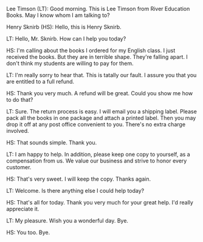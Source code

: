 Lee Timson (LT): Good morning. This is Lee Timson from River Education Books. May I know whom I am talking to?

Henry Sknirb (HS): Hello, this is Henry Sknirb.

LT: Hello, Mr. Sknirb. How can I help you today?

HS: I'm calling about the books I ordered for my English class. I just received the books. But they are in terrible shape. They're falling apart. I don't think my students are willing to pay for them.

LT: I'm really sorry to hear that. This is tatally our fault. I assure you that you are entitled to a full refund.

HS: Thank you very much. A refund will be great. Could you show me how to do that?

LT: Sure. The return process is easy. I will email you a shipping label. Please pack all the books in one package and attach a printed label. Then you may drop it off at any post office convenient to you. There's no extra charge involved.

HS: That sounds simple. Thank you.

LT: I am happy to help. In addition, please keep one copy to yourself, as a compensation from us. We value our business and strive to honor every customer.

HS: That's very sweet. I will keep the copy. Thanks again.

LT: Welcome. Is there anything else I could help today?

HS: That's all for today. Thank you very much for your great help. I'd really appreciate it.

LT: My pleasure. Wish you a wonderful day. Bye.

HS: You too. Bye.
